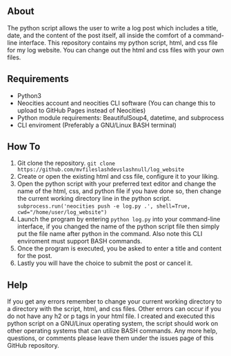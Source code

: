 ## About
The python script allows the user to write a log post which includes a title, date, and the content of the post itself, all inside the comfort of a command-line interface. This repository contains my python script, html, and css file for my log website. You can change out the html and css files with your own files.

## Requirements
* Python3 
* Neocities account and neocities CLI software (You can change this to upload to GitHub Pages instead of Neocities)
* Python module requirements: BeautifulSoup4, datetime, and subprocess
* CLI enviroment (Preferably a GNU/Linux BASH terminal)

## How To
1. Git clone the repository. ```git clone https://github.com/mvfileslashdevslashnull/log_website```
2. Create or open the existing html and css file, configure it to your liking.
3. Open the python script with your preferred text editor and change the name of the html, css, and python file if you have done so, then change the current working directory line in the python script. ```subprocess.run('neocities push -e log.py .', shell=True, cwd="/home/user/log_website")```
4. Launch the program by entering ```python log.py``` into your command-line interface, if you changed the name of the python script file then simply put the file name after python in the command. Also note this CLI enviroment must support BASH commands.
5. Once the program is executed, you be asked to enter a title and content for the post.
6. Lastly you will have the choice to submit the post or cancel it.

## Help
If you get any errors remember to change your current working directory to a directory with the script, html, and css files. Other errors can occur if you do not have any h2 or p tags in your html file. I created and executed this python script on a GNU/Linux operating system, the script should work on other operating systems that can utilize BASH commands. Any more help, questions, or comments please leave them under the issues page of this GitHub repository.
